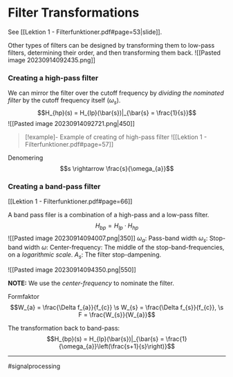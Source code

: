 # Filter Transformations
See [[Lektion 1 - Filterfunktioner.pdf#page=53|slide]].

Other types of filters can be designed by transforming them to low-pass filters, determining their order, and then transforming them back.
![[Pasted image 20230914092435.png]]

### Creating a high-pass filter
We can mirror the filter over the cutoff frequency by *dividing the nominated filter* by the cutoff frequency itself ($\omega_{s}$).
$$H_{hp}(s) = H_{lp}(\bar{s})|_{\bar{s} = \frac{1}{s}}$$
![[Pasted image 20230914092721.png|450]]

>[!example]- Example of creating of high-pass filter
>![[Lektion 1 - Filterfunktioner.pdf#page=57]]

Denomering
$$s \rightarrow \frac{s}{\omega_{a}}$$

### Creating a band-pass filter
[[Lektion 1 - Filterfunktioner.pdf#page=66]]

A band pass filer is a combination of a high-pass and a low-pass filter.
$$H_{bp} = H_{lp} \cdot H_{hp}$$
![[Pasted image 20230914094007.png|350]]
$\omega_{a}$: Pass-band width
$\omega_{s}$: Stop-band width
$\omega$: Center-frequency: The middle of the stop-band-frequencies, on a *logarithmic scale*.
$A_{s}$: The filter stop-dampening.

![[Pasted image 20230914094350.png|550]]

**NOTE:** We use the *center-frequency* to nominate the filter.

Formfaktor
$$W_{a} = \frac{\Delta f_{a}}{f_{c}}  \s  W_{s} = \frac{\Delta f_{s}}{f_{c}}, \s F = \frac{W_{s}}{W_{a}}$$

The transformation back to band-pass:
$$H_{bp}(s) = H_{lp}(\bar{s})|_{\bar{s} = \frac{1}{\omega_{a}}\left(\frac{s+1}{s}\right)}$$




---
#signalprocessing